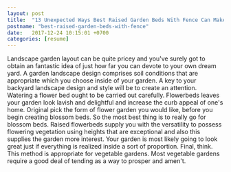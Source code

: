 ```yaml
---
layout: post
title:  "13 Unexpected Ways Best Raised Garden Beds With Fence Can Make Your Life Better"
postname: "best-raised-garden-beds-with-fence"
date:   2017-12-24 10:15:01 +0700
categories: [resume]
---
```

Landscape garden layout can be quite pricey and you've surely got to obtain an fantastic idea of just how far you can devote to your own dream yard. A garden landscape design comprises soil conditions that are appropriate which you choose inside of your garden. A key to your backyard landscape design and style will be to create an attention. Watering a flower bed ought to be carried out carefully. Flowerbeds leaves your garden look lavish and delightful and increase the curb appeal of one's home. Original pick the form of flower garden you would like, before you begin creating blossom beds. So the most best thing is to really go for blossom beds. Raised flowerbeds supply you with the versatility to possess flowering vegetation using heights that are exceptional and also this supplies the garden more interest. Your garden is most likely going to look great just if everything is realized inside a sort of proportion. Final, think. This method is appropriate for vegetable gardens. Most vegetable gardens require a good deal of tending as a way to prosper and amen't.
